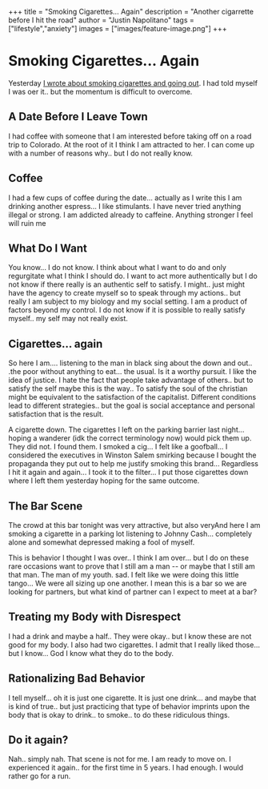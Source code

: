 +++
title =  "Smoking Cigarettes... Again"
description = "Another cigarrette before I hit the road"
author = "Justin Napolitano"
tags = ["lifestyle","anxiety"]
images = ["images/feature-image.png"]
+++


# Smoking Cigarettes... Again

Yesterday [I wrote about smoking cigarettes and going out](https://jnapolitano.com/en/posts/cigarettes/). I had told myself I was oer it.. but the momentum is difficult to overcome.  

## A Date Before I Leave Town

I had coffee with someone that I am interested before taking off on a road trip to Colorado.  At the root of it I think I am attracted to her. I can come up with a number of reasons why.. but I do not really know.  

## Coffee

I had a few cups of coffee during the date... actually as I write this I am drinking another espress...  I like stimulants. I have never tried anything illegal or strong. I am addicted already to caffeine. Anything stronger I feel will ruin me

## What Do I Want

You know... I do not know.  I think about what I want to do and only regurgitate what I think I should do. I want to act more authentically but I do not know if there really is an authentic self to satisfy. I might.. just might have the agency to create myself so to speak through my actions.. but really I am subject to my biology and my social setting. I am a product of factors beyond my control. I do not know if it is possible to really satisfy myself.. my self may not really exist. 

## Cigarettes... again

So here I am.... listening to the man in black sing about the down and out.. .the poor without anything to eat... the usual. Is it a worthy pursuit. I like the idea of justice. I hate the fact that people take advantage of others.. but to satisfy the self maybe this is the way.. To satisfy the soul of the christian might be equivalent to the satisfaction of the capitalist. Different conditions lead to different strategies.. but the goal is social acceptance and personal satisfaction that is the result.  

A cigarette down. The cigarettes I left on the parking barrier last night... hoping a wanderer (idk the correct terminology now) would pick them up. They did not. I found them. I smoked a cig... I felt like a goofball... I considered the executives in Winston Salem smirking because I bought the propaganda they put out to help me justify smoking this brand... Regardless I hit it again and again... I took it to the filter... I put those cigarettes down where I left them yesterday hoping for the same outcome.



## The Bar Scene

The crowd at this bar tonight was very attractive, but also veryAnd here I am smoking a cigarette in a parking lot listening to Johnny Cash... completely alone and somewhat depressed making a fool of myself.  

This is behavior I thought I was over.. I think I am over... but I do on these rare occasions want to prove that I still am a man -- or maybe that I still am that man.  The man of my youth. sad. I felt like we were doing this little tango... We were all sizing up one another. I mean this is a bar so we are looking for partners, but what kind of partner can I expect to meet at a bar?

## Treating my Body with Disrespect

I had a drink and maybe a half.. They were okay.. but I know these are not good for my body. I also had two cigarettes. I admit that I really liked those... but I know... God I know what they do to the body. 

## Rationalizing Bad Behavior

I tell myself... oh it is just one cigarette. It is just one drink... and maybe that is kind of true.. but just practicing that type of behavior imprints upon the body that is okay to drink.. to smoke.. to do these ridiculous things. 

## Do it again? 

Nah.. simply nah. That scene is not for me. I am ready to move on. I experienced it again.. for the first time in 5 years. I had enough. I would rather go for a run.